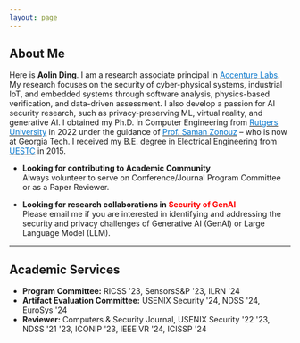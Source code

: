 ```yaml
---
layout: page
---
```


## About Me

Here is **Aolin Ding**. I am a research associate principal in [<font color='0074cc'>Accenture Labs</font>](https://www.accenture.com/us-en/about/accenture-labs-index). My research focuses on the security of cyber-physical systems, industrial IoT, and embedded systems through software analysis, physics-based verification, and data-driven assessment. I also develop a passion for AI security research, such as privacy-preserving ML, virtual reality, and generative AI. I obtained my Ph.D. in Computer Engineering from [<font color='0074cc'>Rutgers University</font>](https://www.ece.rutgers.edu/) in 2022 under the guidance of [<font color='0074cc'>Prof. Saman Zonouz</font>](https://sites.google.com/site/samanzonouz4n6/saman-zonouz) – who is now at Georgia Tech. I received my B.E. degree in Electrical Engineering from [<font color='0074cc'>UESTC</font>](https://en.uestc.edu.cn/) in 2015.

- **Looking for contributing to Academic Community**\
Always volunteer to serve on Conference/Journal Program Committee or as a Paper Reviewer.

- **Looking for research collaborations in <font color='red'>Security of GenAI</font>**\
Please email me if you are interested in identifying and addressing the security and privacy challenges of Generative AI (GenAI) or Large Language Model (LLM).

---

## Academic Services

- **Program Committee:** RICSS '23, SensorsS&P '23, ILRN '24
- **Artifact Evaluation Committee:** USENIX Security '24, NDSS '24, EuroSys '24
- **Reviewer:** Computers & Security Journal, USENIX Security '22 '23, NDSS '21 '23, ICONIP '23, IEEE VR '24, ICISSP '24
